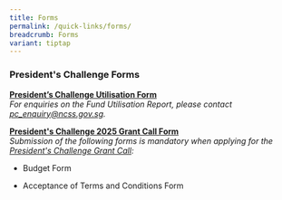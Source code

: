 ```yaml
---
title: Forms
permalink: /quick-links/forms/
breadcrumb: Forms
variant: tiptap
---
```

<h3>President's Challenge Forms</h3>
<p><strong><a href="https://form.gov.sg/61ef5b592686c20012598c39" rel="noopener noreferrer nofollow" target="_blank">President’s Challenge Utilisation Form</a></strong>
<br><em>For enquiries on the Fund Utilisation Report, please contact <a href="mailto:pc_enquiry@ncss.gov.sg" rel="noopener noreferrer nofollow" target="_blank">pc_enquiry@ncss.gov.sg</a>.</em>
<br>
</p>
<p><strong><u>President's Challenge 2025 Grant Call Form</u></strong><u><br></u><em>Submission of the following forms is mandatory when applying for the <a href="https://go.gov.sg/pc2025grant" rel="noopener nofollow" target="_blank">President's Challenge Grant Call</a>:</em>
</p>
<ul data-tight="true" class="tight">
<li>
<p>Budget Form</p>
</li>
<li>
<p>Acceptance of Terms and Conditions Form</p>
<p></p>
</li>
</ul>
<p></p>